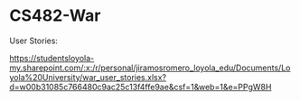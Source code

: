 # CS482-War

User Stories: 

https://studentsloyola-my.sharepoint.com/:x:/r/personal/jiramosromero_loyola_edu/Documents/Loyola%20University/war_user_stories.xlsx?d=w00b31085c766480c9ac25c13f4ffe9ae&csf=1&web=1&e=PPgW8H
